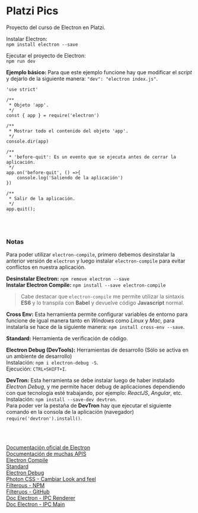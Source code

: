 # Platzi Pics

Proyecto del curso de Electron en Platzi.

Instalar Electron:<br>
`npm install electron --save`

Ejecutar el proyecto de Electron: <br>
`npm run dev`


**Ejemplo básico:** Para que este ejemplo funcione hay que modificar el *script* y dejarlo de la siguiente manera: `"dev": "electron index.js"`. <br>

~~~
'use strict'

/**
 * Objeto 'app'.
 */
const { app } = require('electron')

/**
 * Mostrar todo el contenido del objeto 'app'.
 */
console.dir(app)

/**
 * 'before-quit': Es un evento que se ejecuta antes de cerrar la aplicación.
 */
app.on('before-quit', () =>{
	console.log('Saliendo de la aplicación')
})

/**
 * Salir de la aplicación.
 */
app.quit();
~~~

<br><br>

### Notas ###
Para poder utilizar `electron-compile`, primero debemos desinstalar la anterior versión de `electron` y luego instalar `electron-compile` para evitar conflictos en nuestra aplicación.

**Desinstalar Electron:** `npm remove electron --save` <br>
**Instalar Electron Compile:** `npm install --save electron-compile` <br>

> Cabe destacar que `electron-compile` me permite utilizar la sintaxis **ES6** y lo transpila con **Babel** y devuelve código **Javascript** normal.

**Cross Env:** Esta herramienta permite configurar variables de entorno para funcione de igual manera tanto en *Windows* como *Linux* y *Mac*, para instalarla se hace de la siguiente manera: `npm install cross-env --save`.

**Standard:** Herramienta de verificación de código.

**Electron Debug (DevTools):** Herramientas de desarrollo (Sólo se activa en un ambiente de desarrollo) <br>
Instalación: `npm i electron-debug -S`. <br>
Ejecución: `CTRL+SHIFT+I`. <br>

**DevTron:** Esta herramienta se debe instalar luego de haber instalado *Electron Debug*, y me permite hacer debug de aplicaciones dependiendo con que tecnología esté trabajando, por ejemplo: *ReactJS*, *Angular*, etc. <br>
Instalación: `npm install --save-dev devtron`. <br>
Para poder ver la pestaña de **DevTron** hay que ejecutar el siguiente comando en la consola de la aplicación (navegador) `require('devtron').install()`.

<br><br>

[Documentación oficial de Electron](https://electronjs.org/docs) <br>
[Documentación de muchas APIS](http://devdocs.io/) <br>
[Electron Compile](https://github.com/electron-userland/electron-compile) <br>
[Standard](https://www.npmjs.com/package/standard) <br>
[Electron Debug](https://www.npmjs.com/package/electron-debug) <br>
[Photon CSS - Cambiar Look and feel](http://photonkit.com/) <br>
[Filterous - NPM](https://www.npmjs.com/package/filterous) <br>
[Filteruos - GitHub](https://github.com/girliemac/filterous-2/releases) <br>
[Doc Electron - IPC Renderer](https://electronjs.org/docs/api/ipc-renderer) <br>
[Doc Electron - IPC Main](https://electronjs.org/docs/api/ipc-main) <br>